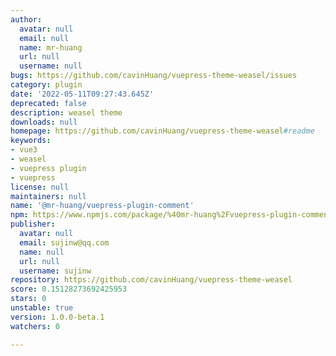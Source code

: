 ```yaml
---
author:
  avatar: null
  email: null
  name: mr-huang
  url: null
  username: null
bugs: https://github.com/cavinHuang/vuepress-theme-weasel/issues
category: plugin
date: '2022-05-11T09:27:43.645Z'
deprecated: false
description: weasel theme
downloads: null
homepage: https://github.com/cavinHuang/vuepress-theme-weasel#readme
keywords:
- vue3
- weasel
- vuepress plugin
- vuepress
license: null
maintainers: null
name: '@mr-huang/vuepress-plugin-comment'
npm: https://www.npmjs.com/package/%40mr-huang%2Fvuepress-plugin-comment
publisher:
  avatar: null
  email: sujinw@qq.com
  name: null
  url: null
  username: sujinw
repository: https://github.com/cavinHuang/vuepress-theme-weasel
score: 0.15128273692425953
stars: 0
unstable: true
version: 1.0.0-beta.1
watchers: 0

---
```



